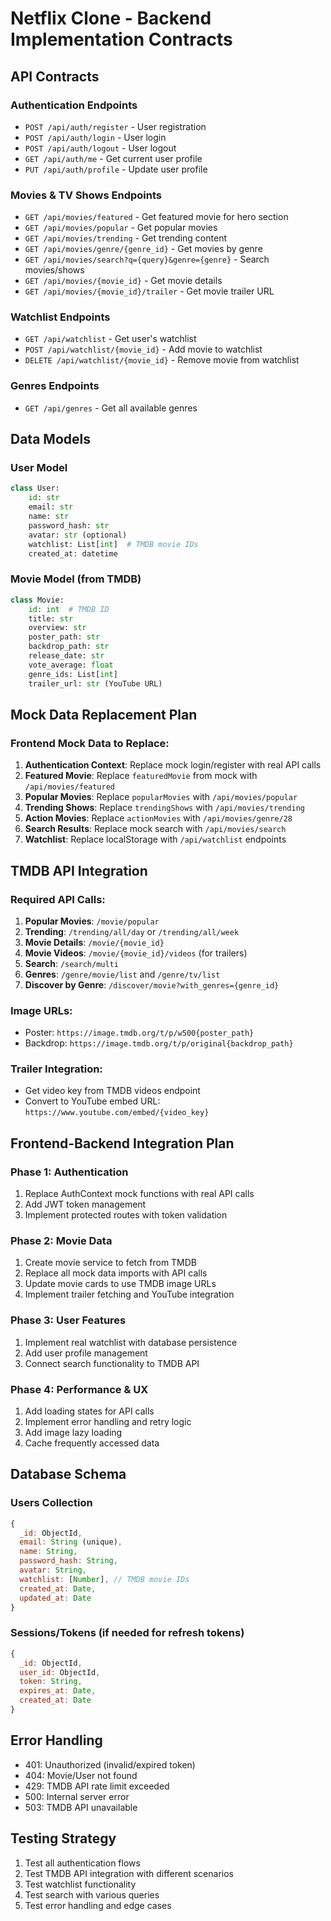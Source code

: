 # Netflix Clone - Backend Implementation Contracts

## API Contracts

### Authentication Endpoints
- `POST /api/auth/register` - User registration
- `POST /api/auth/login` - User login
- `POST /api/auth/logout` - User logout
- `GET /api/auth/me` - Get current user profile
- `PUT /api/auth/profile` - Update user profile

### Movies & TV Shows Endpoints
- `GET /api/movies/featured` - Get featured movie for hero section
- `GET /api/movies/popular` - Get popular movies
- `GET /api/movies/trending` - Get trending content
- `GET /api/movies/genre/{genre_id}` - Get movies by genre
- `GET /api/movies/search?q={query}&genre={genre}` - Search movies/shows
- `GET /api/movies/{movie_id}` - Get movie details
- `GET /api/movies/{movie_id}/trailer` - Get movie trailer URL

### Watchlist Endpoints
- `GET /api/watchlist` - Get user's watchlist
- `POST /api/watchlist/{movie_id}` - Add movie to watchlist
- `DELETE /api/watchlist/{movie_id}` - Remove movie from watchlist

### Genres Endpoints
- `GET /api/genres` - Get all available genres

## Data Models

### User Model
```python
class User:
    id: str
    email: str
    name: str
    password_hash: str
    avatar: str (optional)
    watchlist: List[int]  # TMDB movie IDs
    created_at: datetime
```

### Movie Model (from TMDB)
```python
class Movie:
    id: int  # TMDB ID
    title: str
    overview: str
    poster_path: str
    backdrop_path: str
    release_date: str
    vote_average: float
    genre_ids: List[int]
    trailer_url: str (YouTube URL)
```

## Mock Data Replacement Plan

### Frontend Mock Data to Replace:
1. **Authentication Context**: Replace mock login/register with real API calls
2. **Featured Movie**: Replace `featuredMovie` from mock with `/api/movies/featured`
3. **Popular Movies**: Replace `popularMovies` with `/api/movies/popular`
4. **Trending Shows**: Replace `trendingShows` with `/api/movies/trending`
5. **Action Movies**: Replace `actionMovies` with `/api/movies/genre/28`
6. **Search Results**: Replace mock search with `/api/movies/search`
7. **Watchlist**: Replace localStorage with `/api/watchlist` endpoints

## TMDB API Integration

### Required API Calls:
1. **Popular Movies**: `/movie/popular`
2. **Trending**: `/trending/all/day` or `/trending/all/week`
3. **Movie Details**: `/movie/{movie_id}`
4. **Movie Videos**: `/movie/{movie_id}/videos` (for trailers)
5. **Search**: `/search/multi`
6. **Genres**: `/genre/movie/list` and `/genre/tv/list`
7. **Discover by Genre**: `/discover/movie?with_genres={genre_id}`

### Image URLs:
- Poster: `https://image.tmdb.org/t/p/w500{poster_path}`
- Backdrop: `https://image.tmdb.org/t/p/original{backdrop_path}`

### Trailer Integration:
- Get video key from TMDB videos endpoint
- Convert to YouTube embed URL: `https://www.youtube.com/embed/{video_key}`

## Frontend-Backend Integration Plan

### Phase 1: Authentication
1. Replace AuthContext mock functions with real API calls
2. Add JWT token management
3. Implement protected routes with token validation

### Phase 2: Movie Data
1. Create movie service to fetch from TMDB
2. Replace all mock data imports with API calls
3. Update movie cards to use TMDB image URLs
4. Implement trailer fetching and YouTube integration

### Phase 3: User Features
1. Implement real watchlist with database persistence
2. Add user profile management
3. Connect search functionality to TMDB API

### Phase 4: Performance & UX
1. Add loading states for API calls
2. Implement error handling and retry logic
3. Add image lazy loading
4. Cache frequently accessed data

## Database Schema

### Users Collection
```javascript
{
  _id: ObjectId,
  email: String (unique),
  name: String,
  password_hash: String,
  avatar: String,
  watchlist: [Number], // TMDB movie IDs
  created_at: Date,
  updated_at: Date
}
```

### Sessions/Tokens (if needed for refresh tokens)
```javascript
{
  _id: ObjectId,
  user_id: ObjectId,
  token: String,
  expires_at: Date,
  created_at: Date
}
```

## Error Handling
- 401: Unauthorized (invalid/expired token)
- 404: Movie/User not found
- 429: TMDB API rate limit exceeded
- 500: Internal server error
- 503: TMDB API unavailable

## Testing Strategy
1. Test all authentication flows
2. Test TMDB API integration with different scenarios
3. Test watchlist functionality
4. Test search with various queries
5. Test error handling and edge cases